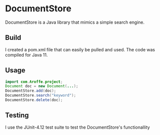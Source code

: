 # DocumentStore

DocumentStore is a Java library that mimics a simple search engine.

## Build
I created a pom.xml file that can easily be pulled and used. The code was compiled for Java 11.

## Usage

```java
import com.Aroffe.project;
Document doc = new Document(...);
DocumentStore.add(doc);
DocumentStore.search("keyword");
DocumentStore.delete(doc);
```

## Testing

I use the JUnit-4.12 test suite to test the DocumentStore's functionallity
